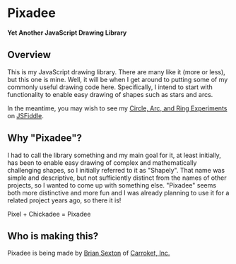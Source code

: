# Pixadee

**Yet Another JavaScript Drawing Library**

## Overview

This is my JavaScript drawing library. There are many like it (more or less), but this one is mine. Well, it will be when I get around to putting some of my commonly useful drawing code here. Specifically, I intend to start with functionality to enable easy drawing of shapes such as stars and arcs.

In the meantime, you may wish to see my [Circle, Arc, and Ring Experiments](http://jsfiddle.net/briansexton/W49p2/) on [JSFiddle](http://jsfiddle.net/briansexton/W49p2/).

## Why "Pixadee"?

I had to call the library something and my main goal for it, at least initially, has been to enable easy drawing of complex and mathematically challenging shapes, so I initially referred to it as "Shapely". That name was simple and descriptive, but not sufficiently distinct from the names of other projects, so I wanted to come up with something else. "Pixadee" seems both more distinctive and more fun and I was already planning to use it for a related project years ago, so there it is!

Pixel + Chickadee = Pixadee

## Who is making this?

Pixadee is being made by [Brian Sexton](http://briansexton.com/) of [Carroket, Inc.](http://carroket.com/)